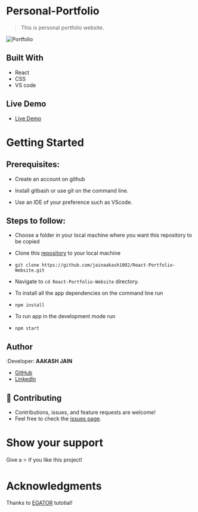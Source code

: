 # Personal-Portfolio
> This is personal portfolio website.

![Portfolio](https://raw.github.com/jainaakash1002/React-Portfolio-Website/master/src/assets/port-react.png)

## Built With

- React
- CSS
- VS code

## Live Demo

- [Live Demo](https://aakashjain.netlify.app/)


# Getting Started
## Prerequisites:


- Create an account on github

- Install gitbash or use git on the command line.

- Use an IDE of your preference such as VScode.

## Steps to follow:

- Choose a folder in your local machine where you want this repository to be copied

- Clone this [repository](https://github.com/jainaakash1002/React-Portfolio-Website) to your local machine 
- ```
  git clone https://github.com/jainaakash1002/React-Portfolio-Website.git
  ```

- Navigate to `cd React-Portfolio-Website`  directory.

- To install all the app dependencies on the command line run
- ```
  npm install
  ``` 
- To run app in the development mode run 
- ```
  npm start
  ```


## Author

:Developer: **AAKASH JAIN**

- [GitHub](https://github.com/jainaakash1002)
- [LinkedIn](https://www.linkedin.com/in/jainaakash1002/)

## 🤝 Contributing
- Contributions, issues, and feature requests are welcome!
- Feel free to check the [issues page](https://github.com/jainaakash1002/React-Portfolio-Website/issues).

# Show your support
Give a ⭐ if you like this project!

# Acknowledgments
Thanks to [EGATOR](https://www.youtube.com/watch?v=G-Cr00UYokU&list=WL&index=55&t=1845s) tutotial!
